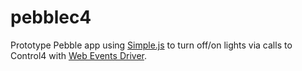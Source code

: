 pebblec4
========

Prototype Pebble app using <a href="http://simplyjs.io/">Simple.js</a> to turn off/on lights via calls to Control4 with <a href="http://untestedhacks.com/2013/web-events-driver/">Web Events Driver</a>.
